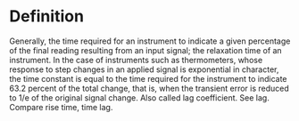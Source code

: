# Definition

Generally, the time required for an instrument to indicate a given
percentage of the final reading resulting from an input signal; the
relaxation time of an instrument. In the case of instruments such as
thermometers, whose response to step changes in an applied signal is
exponential in character, the time constant is equal to the time
required for the instrument to indicate 63.2 percent of the total
change, that is, when the transient error is reduced to 1/e of the
original signal change. Also called lag coefficient. See lag. Compare
rise time, time lag.

